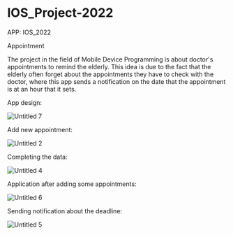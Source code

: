 # IOS_Project-2022

APP: IOS_2022 

Appointment

The project in the field of Mobile Device Programming is about doctor's appointments to remind the elderly.
This idea is due to the fact that the elderly often forget about the appointments they have to check with the doctor, where this app sends a notification on the date that the appointment is at an hour that it sets.

App design:

![Untitled 7](https://user-images.githubusercontent.com/59178186/200044142-4bc86716-1dba-402a-92cb-502a6747409e.png)


Add new appointment:

![Untitled 2](https://user-images.githubusercontent.com/59178186/200042572-0ba52935-e8c6-45a0-beba-816583687e1e.png)


Completing the data:

![Untitled 4](https://user-images.githubusercontent.com/59178186/200043500-33b83281-3723-475c-90c6-4394d55d7d90.png)


Application after adding some appointments:

![Untitled 6](https://user-images.githubusercontent.com/59178186/200043876-7a64a0dd-eeac-4be2-b83c-9ca3c065c829.png)


Sending notification about the deadline:

![Untitled 5](https://user-images.githubusercontent.com/59178186/200043750-a53f8904-6ea6-4c68-b72c-95d0116a4cdd.png)


